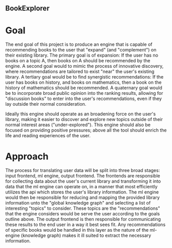 ## BookExplorer

# Goal

The end goal of this project is to produce an engine that is capable of recommending books to the user that "expand" (and "complement") on their existing library. The primary goal is of expansion: If the user has no books on a topic A, then books on A should be recommended by the engine. A second goal would to mimic the process of innovative discovery, where recommendations are tailored to exist "near" the user's existing library. A tertiary goal would be to find synergistic recommendations: If the user has books on history, and books on mathematics, then a book on the history of mathematics should be recommended. A quaternary goal would be to incorporate broad public opinion into the ranking results, allowing for "discussion books" to enter into the user's recommendations, even if they lay outside their normal consideration.

Ideally this engine should operate as an broadening force on the user's library, making it easier to discover and explore new topics outside of their normal interest areas ("under-explored"). This engine should also be focused on providing positive pressures; above all the tool should enrich the life and reading experiences of the user.

# Approach

The process for translating user data will be split into three broad stages: input frontend, ml engine, output frontend. The frontends are responsible for collecting data about the user's current library and transforming it into data that the ml engine can operate on, in a manner that most efficiently utilizes the api which stores the user's library information. The ml engine would then be responsible for reducing and mapping the provided library information unto the "global knowledge graph" and selecting a list of interesting "topics" to consider. These topics are the "recommendations" that the engine considers would be serve the user according to the goals outline above. The output frontend is then responsible for communicating these results to the end user in a way it best sees fit. Any recommendations of specific books would be handled in this layer as the nature of the ml-engine (knowledge graph) makes it ill suited to extract the necessary information.
